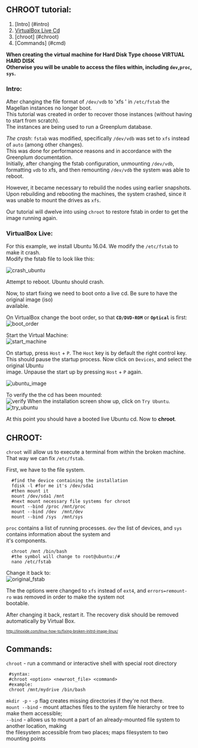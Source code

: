 ## CHROOT tutorial:  
  1. [Intro] (#intro)   
  2. [VirtualBox Live Cd](#live)    
  3. [chroot] (#chroot)     
  4. [Commands] (#cmd)    
    

**When creating the virtual machine for Hard Disk Type choose VIRTUAL HARD DISK**   
**Otherwise you will be unable to access the files within, including `dev`,`proc`, `sys`.**  

<a id = "intro"> </a>
### Intro: 
After changing the file format of `/dev/vdb` to 'xfs ' in `/etc/fstab` the Magellan instances
no longer boot.   
This tutorial was created in order to recover those instances (without having to start from scratch).  
The instances are being used to run a Greenplum database.   

_The crash_:
`fstab` was modified, specifically `/dev/vdb` was set to `xfs` instead of `auto` (among other changes).  
This was done for performance reasons and in accordance with the Greenplum documentation.  
Initially, after changing the fstab configuration, unmounting `/dev/vdb`, formatting `vdb` to xfs, and then remounting `/dev/vdb`
the system was able to reboot.  
  
However, it became necessary to rebuild the nodes using earlier snapshots. Upon rebuilding and rebooting the machines, 
the system crashed, since it was unable to mount the drives as `xfs`.   

Our tutorial will dwelve into using `chroot` to restore fstab in order to get the image running again.  

<a id ="live"></a>
### VirtualBox Live:  
For this example, we install Ubuntu 16.04. We modify the `/etc/fstab` to make it crash.  
Modify the fstab file to look like this:   

  ![crash_ubuntu]()  

Attempt to reboot. Ubuntu should crash.  

Now, to start fixing we need to boot onto a live cd. Be sure to have the original image (iso)  
available. 

On VirtualBox change the boot order, so that **`CD/DVD-ROM`** or **`Optical`** is first:  
 ![boot_order](https://github.com/syuja/ssh_tut/blob/master/img/boot_order.png)  

Start the Virtual Machine:  
  ![start_machine](https://github.com/syuja/ssh_tut/blob/master/img/start_machine.png)  
  
On startup, press `Host` + `P`. The `Host` key is by default the right control key.  
This should pause the startup process. Now click on `Devices`, and select the original Ubuntu  
image. Unpause the start up by pressing `Host` + `P` again.   
  
  ![ubuntu_image](https://github.com/syuja/ssh_tut/blob/master/img/boot_order.png)  
  
To verify the the cd has been mounted:  
  ![verify](https://github.com/syuja/ssh_tut/blob/master/img/verify.png)
When the installation screen show up, click on `Try Ubuntu`.   
  ![try_ubuntu](https://github.com/syuja/ssh_tut/blob/master/img/try_ubuntu.png)  
  
At this point you should have a booted live Ubuntu cd.  Now to **chroot**.


<a id="chroot"></a>
## CHROOT:  
`chroot` will allow us to execute a terminal from within the broken machine.   
That way we can fix `/etc/fstab`.  

First, we have to the file system.  

      #find the device containing the installation  
      fdisk -l #for me it's /dev/sda1  
      #then mount it
      mount /dev/sda1 /mnt
      #next mount necessary file systems for chroot  
      mount --bind /proc /mnt/proc  
      mount --bind /dev  /mnt/dev  
      mount --bind /sys  /mnt/sys  
      

`proc` contains a list of running processes. `dev` the list of devices, and `sys` contains information about the system and  
it's components.  

      chroot /mnt /bin/bash  
      #the symbol will change to root@ubuntu:/#  
      nano /etc/fstab  

Change it back to:  
  ![original_fstab](https://github.com/syuja/ssh_tut/blob/master/img/original_fstab.png)  

The the options were changed to `xfs` instead of `ext4`, and `errors=remount-ro` was removed in order to make the system not  
bootable.  

After changing it back, restart it. The recovery disk should be removed automatically by Virtual Box.  

<sub><sup> http://linoxide.com/linux-how-to/fixing-broken-initrd-image-linux/ </sup></sub>
<a id = "cmd"> </a>
## Commands:  
`chroot` - run a command or interactive shell with special root directory  

     #syntax:  
     #chroot <option> <newroot_file> <command>  
     #example:  
     chroot /mnt/mydrive /bin/bash  
  
  
`mkdir -p` - `-p` flag creates missing directories if they're not there.   
`mount --bind` - mount attaches files to the system file hierarchy or tree to make them accessible;   
`--bind` - allows us to mount a part of an already-mounted file system to another location,   making  
the filesystem accessible from two places; maps filesystem to two mounting points  
